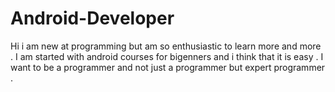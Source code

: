 # Android-Developer
Hi i am new at programming but am so enthusiastic to learn more and more . 
I am started with android courses for bigenners and i think that it is easy .
I want to be a programmer and not just a programmer but expert programmer .
